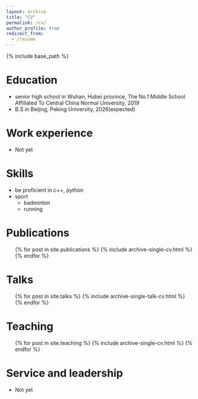 ```yaml
---
layout: archive
title: "CV"
permalink: /cv/
author_profile: true
redirect_from:
  - /resume
---
```


{% include base_path %}

Education
======
* senior high school in Wuhan, Hubei province, The No.1 Middle School Affiliated To Central China Normal University, 2019
* B.S in Beijing, Peking University, 2026(expected)

Work experience
======
* Not yet
  
Skills
======
* be proficient in c++, python
* sport
  * badminton
  * running

Publications
======
  <ul>{% for post in site.publications %}
    {% include archive-single-cv.html %}
  {% endfor %}</ul>
  
Talks
======
  <ul>{% for post in site.talks %}
    {% include archive-single-talk-cv.html %}
  {% endfor %}</ul>
  
Teaching
======
  <ul>{% for post in site.teaching %}
    {% include archive-single-cv.html %}
  {% endfor %}</ul>
  
Service and leadership
======
* Not yet

